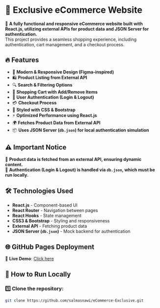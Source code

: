 # 🛒 Exclusive eCommerce Website

🚀 **A fully functional and responsive eCommerce website built with React.js, utilizing external APIs for product data and JSON Server for authentication.**  
This project provides a seamless shopping experience, including authentication, cart management, and a checkout process.  

## 🔥 Features
- 🏪 **Modern & Responsive Design (Figma-inspired)**
- 🛍️ **Product Listing from External API**
- 🔍 **Search & Filtering Options**
- 🛒 **Shopping Cart with Add/Remove Items**
- 🔑 **User Authentication (Login & Logout)**
- 💳 **Checkout Process**
- 🎨 **Styled with CSS & Bootstrap**
- ⚡ **Optimized Performance using React.js**
- 🌍 **Fetches Product Data from External API**
- 📦 **Uses JSON Server (`db.json`) for local authentication simulation**

## ⚠️ Important Notice
🔹 **Product data is fetched from an external API, ensuring dynamic content.**  
🔹 **Authentication (Login & Logout) is handled via `db.json`, which must be run locally.**  

## 🛠️ Technologies Used
- **React.js** - Component-based UI  
- **React Router** - Navigation between pages  
- **React Hooks** - State management  
- **CSS3 & Bootstrap** - Styling and responsiveness  
- **External API** - Fetching product data  
- **JSON Server (`db.json`)** - Mock backend for authentication  

## 🌐 GitHub Pages Deployment
🔗 **Live Demo**: [Click here](https://salmasnawi.github.io/eCommerce-Exclusive/)



## 🚀 How to Run Locally
### 1️⃣ Clone the repository:
```sh
git clone https://github.com/salmasnawi/eCommerce-Exclusive.git

